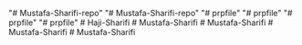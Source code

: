 "# Mustafa-Sharifi-repo" 
"# Mustafa-Sharifi-repo" 
"# prpfile" 
"# prpfile" 
"# prpfile" 
"# prpfile" 
#   H a j i - S h a r i f i  
 #   M u s t a f a - S h a r i f i  
 #   M u s t a f a - S h a r i f i  
 #   M u s t a f a - S h a r i f i  
 #   M u s t a f a - S h a r i f i  
 